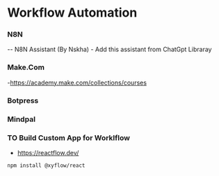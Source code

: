 
# Workflow Automation

### N8N
-- N8N Assistant (By Nskha) - Add this assistant from ChatGpt Libraray

### Make.Com
-https://academy.make.com/collections/courses

### Botpress

### Mindpal

### TO Build Custom App for Worklflow
- https://reactflow.dev/
```sh
npm install @xyflow/react
